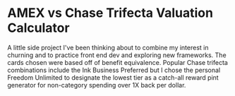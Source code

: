 # AMEX vs Chase Trifecta Valuation Calculator
A little side project I've been thinking about to combine my interest in churning and to practice front end dev and exploring new frameworks. The cards chosen were based off of benefit equivalence. Popular Chase trifecta combinations include the Ink Business Preferred but I chose the personal Freedom Unlimited to designate the lowest tier as a catch-all reward pint generator for non-category spending over 1X back per dollar.
